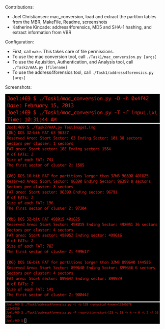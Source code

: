 Contributions: 

* Joel Christiansen: mac_conversion, load and extract the partiton tables from the MBR, MakeFile, Readme, screenshots
* Katherine Kincade: address4forensics, MD5 and SHA-1 hashing, and extract information from VBR


Configuration:

* First, call `make`. This takes care of file permissions.  
* To use the mac conversion tool, call `./Task1/mac_conversion.py [args]`  
* To use the Aquisition, Authentication, and Analysis tool, call `./Task2/AAA.py [filename]`  
* To use the address4forensics tool, call `./Task1/address4forensics.py [args]`

Screenshots:



![](screenshots/mac_conversion.png)
![](screenshots/AAA.png)
![](screenshots/address4forensics.png)


